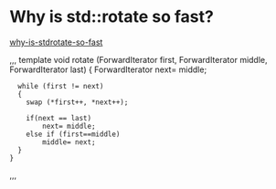 # Why is std::rotate so fast?
[why-is-stdrotate-so-fast](https://stackoverflow.com/questions/21160875/why-is-stdrotate-so-fast)

,,,
	template <class ForwardIterator>
  	void rotate (ForwardIterator first, ForwardIterator middle, ForwardIterator last)
	{
	  ForwardIterator next= middle;

	  while (first != next)
	  {
		swap (*first++, *next++);

		if(next == last)
			next= middle;
		else if (first==middle)
			middle= next;
	  }
	}
,,,














